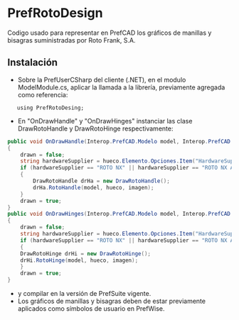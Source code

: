 # PrefRotoDesign
Codigo usado para representar en PrefCAD los gráficos de manillas y bisagras suministradas por Roto Frank, S.A. 

## Instalación

- Sobre la PrefUserCSharp del cliente (.NET), en el modulo ModelModule.cs, aplicar la llamada a la librería, previamente agregada como referencia: 
```bash[c#]
   using PrefRotoDesing;
```  
- En "OnDrawHandle" y "OnDrawHinges" instanciar las clase DrawRotoHandle y DrawRotoHinge respectivamente:
```csharp
public void OnDrawHandle(Interop.PrefCAD.Modelo model, Interop.PrefCAD.Hueco hueco, Interop.PrefCAD.ModelImage imagen, out bool drawn)
{
    drawn = false;
    string hardwareSupplier = hueco.Elemento.Opciones.Item("HardwareSupplier");
    if (hardwareSupplier == "ROTO NX" || hardwareSupplier == "ROTO NX ALU")
    {
        DrawRotoHandle drHa = new DrawRotoHandle();
        drHa.RotoHandle(model, hueco, imagen);
    }
    drawn = true;
}
public void OnDrawHinges(Interop.PrefCAD.Modelo model, Interop.PrefCAD.Hueco hueco, Interop.PrefCAD.ModelImage imagen, out bool drawn)
{
    drawn = false;
    string hardwareSupplier = hueco.Elemento.Opciones.Item("HardwareSupplier");
    if (hardwareSupplier == "ROTO NX" || hardwareSupplier == "ROTO NX ALU")
    {
	DrawRotoHinge drHi = new DrawRotoHinge();
	drHi.RotoHinge(model, hueco, imagen);
    }
    drawn = true;
}
```  
- y compilar en la versión de PrefSuite vigente.
- Los gráficos de manillas y bisagras deben de estar previamente aplicados como símbolos de usuario en PrefWise.
